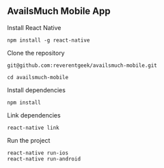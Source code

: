## AvailsMuch Mobile App

Install React Native

```
npm install -g react-native
```

Clone the repository

```
git@github.com:reverentgeek/availsmuch-mobile.git
```

```
cd availsmuch-mobile
```

Install dependencies

```
npm install
```

Link dependencies

```
react-native link
```

Run the project

```
react-native run-ios
react-native run-android
```
